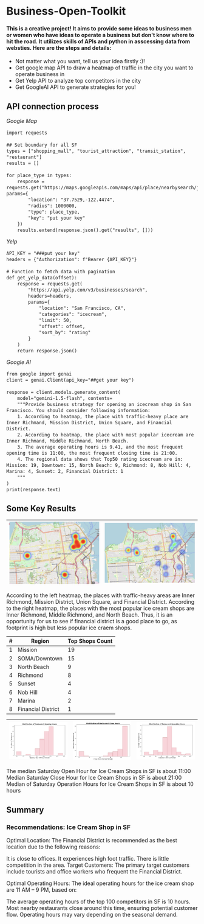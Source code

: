 # Business-Open-Toolkit
#### This is a creative project! It aims to provide some ideas to business men or women who have ideas to operate a business but don't know where to hit the road. It utilizes skills of APIs and python in asscessing data from websties. Here are the steps and details:
* Not matter what you want, tell us your idea firstly :)!
* Get google map API to draw a heatmap of traffic in the city you want to operate business in
* Get Yelp API to analyze top competitors in the city
* Get GoogleAI API to generate strategies for you! 
  
## API connection process
*Google Map*
```
import requests

## Set boundary for all SF
types = ["shopping_mall", "tourist_attraction", "transit_station", "restaurant"]
results = []

for place_type in types:
    response = requests.get("https://maps.googleapis.com/maps/api/place/nearbysearch/json", params={
        "location": "37.7529,-122.4474",
        "radius": 1000000,
        "type": place_type,
        "key": "put your key"
    })
    results.extend(response.json().get("results", []))
```
*Yelp*
```
API_KEY = "###put your key"
headers = {"Authorization": f"Bearer {API_KEY}"}

# Function to fetch data with pagination
def get_yelp_data(offset):
    response = requests.get(
        "https://api.yelp.com/v3/businesses/search",
        headers=headers,
        params={
            "location": "San Francisco, CA",
            "categories": "icecream",
            "limit": 50,
            "offset": offset,
            "sort_by": "rating"
        }
    )
    return response.json()
```
*Google AI*
```
from google import genai
client = genai.Client(api_key="##get your key")

response = client.models.generate_content(
    model="gemini-1.5-flash", contents=
    """Provide business strategy for opening an icecream shop in San Francisco. You should consider following information:
    1. According to heatmap, the place with traffic-heavy place are Inner Richmand, Mission District, Union Square, and Financial District.
    2. According to heatmap, the place with most popular icecream are Inner Richmand, Middle Richmand, North Beach.
    3. The average operating hours is 9.41, and the most frequent opening time is 11:00, the most frequent closing time is 21:00.
    4. The regional data shows that Top50 rating icecream are in: Mission: 19, Downtown: 15, North Beach: 9, Richmond: 8, Nob Hill: 4, Marina: 4, Sunset: 2, Financial District: 1
    """
)
print(response.text)
```
## Some Key Results

| ![Foot Print Heatmap of SF](Photo/footprint.png) | ![Heatmap of These Ice-cream Shops Shops](Photo/icecreamshop_count.png) | 
|----------------------|----------------------|

According to the left heatmap, the places with traffic-heavy areas are Inner Richmond, Mission District, Union Square, and Financial District.
According to the right heatmap, the places with the most popular ice cream shops are Inner Richmond, Middle Richmond, and North Beach.
Thus, it is an opportunity for us to see if financial district is a good place to go, as footprint is high but less popular ice craem shops.

| # | Region              | Top Shops Count |
|---|---------------------|-----------------|
| 1 | Mission            | 19               |
| 2 | SOMA/Downtown      | 15               |
| 3 | North Beach        | 9                |
| 4 | Richmond           | 8                |
| 5 | Sunset             | 4                |
| 6 | Nob Hill           | 4                |
| 7 | Marina             | 2                |
| 8 | Financial District | 1                |


| ![Opening time of This Shops](Photo/opening_time.png) | ![Closing time of This Shops](Photo/close_time.png) | ![Operation time of This Shops in Hours](Photo/operation_hours.png) |
|----------------------|----------------------|----------------------|

The median Saturday Open Hour for Ice Cream Shops in SF is about 11:00​
Median Saturday Close Hour for Ice Cream Shops in SF is about 21:00​
Median of Saturday Operation Hours for Ice Cream Shops in SF is about 10 hours​

## Summary

### Recommendations: Ice Cream Shop in SF

Optimal Location:
The Financial District is recommended as the best location due to the following reasons:

It is close to offices.
It experiences high foot traffic.
There is little competition in the area.
Target Customers:
The primary target customers include tourists and office workers who frequent the Financial District.

Optimal Operating Hours:
The ideal operating hours for the ice cream shop are 11 AM – 9 PM, based on:

The average operating hours of the top 100 competitors in SF is 10 hours.
Most nearby restaurants close around this time, ensuring potential customer flow.
Operating hours may vary depending on the seasonal demand.
